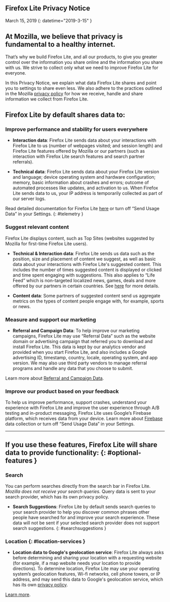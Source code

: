## <span class="privacy-header-firefox-lite">Firefox Lite</span> <span class="privacy-header-policy">Privacy Notice</span>

March 15, 2019
{: datetime="2019-3-15" }

## At Mozilla, we believe that privacy is fundamental to a healthy internet.

That’s why we build Firefox Lite, and all our products, to give you greater control over the information you share online and the information you share with us. We strive to collect only what we need to improve Firefox Lite for everyone.

In this Privacy Notice, we explain what data Firefox Lite shares and point you to settings to share even less. We also adhere to the practices outlined in the Mozilla [privacy policy](https://www.mozilla.org/privacy/) for how we receive, handle and share information we collect from Firefox Lite.

## Firefox Lite by default shares data to:

### Improve performance and stability for users everywhere

* __Interaction data__: Firefox Lite sends data about your interactions with Firefox Lite to us (number of webpages visited; and session length) and Firefox Lite features offered by Mozilla or our partners (such as interaction with Firefox Lite search features and search partner referrals).

* __Technical data__: Firefox Lite sends data about your Firefox Lite version and language; device operating system and hardware configuration; memory, basic information about crashes and errors; outcome of automated processes like updates, and activation to us. When Firefox Lite sends data to us, your IP address is temporarily collected as part of our server logs.

Read detailed documentation for Firefox Lite [here](https://support.mozilla.org/kb/send-usage-data-firefox-mobile-devices) or turn off “Send Usage Data” in your Settings.
{: #telemetry }

### Suggest relevant content

Firefox Lite displays content, such as Top Sites (websites suggested by Mozilla for first-time Firefox Lite users).

* __Technical & Interaction data__: Firefox Lite sends us data such as the position, size and placement of content we suggest, as well as basic data about your interactions with Firefox Lite's suggested content. This includes the number of times suggested content is displayed or clicked and time spent engaging with suggestions. This also applies to “Life Feed” which is non-targeted localized news, games, deals and more offered by our partners in certain countries.  See [here](https://support.mozilla.org/kb/life-feed-firefox-lite) for more details.   

* __Content data__: Some partners of suggested content send us aggregate metrics on the types of content people engage with, for example, sports or news.  


### Measure and support our marketing

* __Referral and Campaign Data__: To help improve our marketing campaigns, Firefox Lite may use “Referral Data” such as the website domain or advertising campaign that referred you to download and install Firefox Lite. This data is kept by our analytics vendor and provided when you start Firefox Lite, and also includes a Google advertising ID, timestamp, country, locale, operating system, and app version.  We may also use third party vendors to manage referral programs and handle any data that you choose to submit.  

Learn more about [Referral and Campaign Data](https://github.com/mozilla-tw/Rocket/wiki/Telemetry#install-campaign-tracking). 

### Improve our product based on your feedback

To help us improve performance, support crashes, understand your experience with Firefox Lite and improve the user experience through A/B testing and in-product messaging, Firefox Lite uses Google’s Firebase platform, which receives data from your device.  Learn more about [Firebase](https://support.google.com/firebase/answer/6318039?hl=en) data collection or  turn off “Send Usage Data” in your Settings. 

---

## If you use these features, Firefox Lite will share data to provide functionality: {: #optional-features }

### Search

You can perform searches directly from the search bar in Firefox Lite. _Mozilla does not receive your search queries._ Query data is sent to your search provider, which has its own privacy policy.

* __Search Suggestions__: Firefox Lite by default sends search queries to your search provider to help you discover common phrases other people have searched for and improve your search experience. These data will not be sent if your selected search provider does not support search suggestions.
{: #searchsuggestions }
    
### Location {: #location-services }

* __Location data to Google's geolocation service__: Firefox Lite always asks before determining and sharing your location with a requesting website (for example, if a map website needs your location to provide directions). To determine location, Firefox Lite may use your operating system’s geolocation features, Wi-fi networks, cell phone towers, or IP address, and may send this data to Google's geolocation service, which has its own [privacy policy](https://www.google.com/privacy/lsf.html).

[Learn more](https://www.mozilla.org/firefox/geolocation/).
